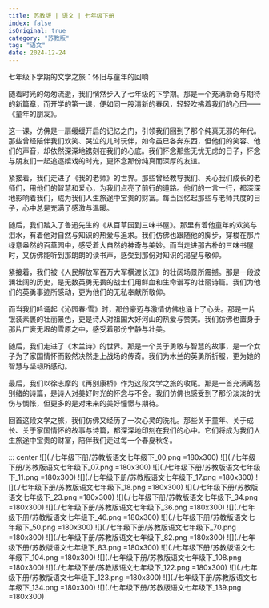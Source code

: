 ```yaml
---
title: 苏教版 | 语文 | 七年级下册
index: false
isOriginal: true
category: "苏教版"
tag: "语文"
date: 2024-12-24
---
```


七年级下学期的文学之旅：怀旧与童年的回响

随着时光的匆匆流逝，我们悄然步入了七年级的下学期。那是一个充满新奇与期待的新篇章，而开学的第一课，便如同一股清新的春风，轻轻吹拂着我们的心田——《童年的朋友》。

这一课，仿佛是一扇缓缓开启的记忆之门，引领我们回到了那个纯真无邪的年代。那些曾经陪伴我们欢笑、哭泣的儿时玩伴，如今虽已各奔东西，但他们的笑容、他们的声音，却依然深深地镌刻在我们的心底。我们怀念那些无忧无虑的日子，怀念与朋友们一起追逐嬉戏的时光，更怀念那份纯真而深厚的友谊。

紧接着，我们走进了《我的老师》的世界。那些曾经教导我们、关心我们成长的老师们，用他们的智慧和爱心，为我们点亮了前行的道路。他们的一言一行，都深深地影响着我们，成为我们人生旅途中宝贵的财富。每当回忆起那些与老师共度的日子，心中总是充满了感激与温暖。

随后，我们踏入了鲁迅先生的《从百草园到三味书屋》。那里有着他童年的欢笑与泪水，有着他对自然与知识的热爱与追求。我们仿佛也跟随他的脚步，穿梭在那片绿意盎然的百草园中，感受着大自然的神奇与美妙。而当走进那古朴的三味书屋时，又仿佛能听到那朗朗的读书声，感受到那份对知识的渴望与敬仰。

紧接着，我们被《人民解放军百万大军横渡长江》的壮阔场景所震撼。那是一段波澜壮阔的历史，是无数英勇无畏的战士们用鲜血和生命谱写的壮丽诗篇。我们为他们的英勇事迹所感动，更为他们的无私奉献所敬仰。

而当我们吟诵起《沁园春·雪》时，那份豪迈与激情仿佛也涌上了心头。那是一片银装素裹的壮丽景色，更是诗人对祖国大好河山的热爱与赞美。我们仿佛也置身于那片广袤无垠的雪原之中，感受着那份宁静与壮美。

随后，我们走进了《木兰诗》的世界。那是一个关于勇敢与智慧的故事，是一个女子为了家国情怀而毅然决然走上战场的传奇。我们为木兰的英勇所折服，更为她的智慧与坚韧所感动。

最后，我们以徐志摩的《再别康桥》作为这段文学之旅的收尾。那是一首充满离愁别绪的诗篇，是诗人对美好时光的怀念与不舍。我们仿佛也感受到了那份淡淡的忧伤与惆怅，但更多的是对未来的美好憧憬与期待。

回首这段文学之旅，我们仿佛又经历了一次心灵的洗礼。那些关于童年、关于成长、关于家国情怀的故事与诗篇，都深深地印刻在我们的心中。它们将成为我们人生旅途中宝贵的财富，陪伴我们走过每一个春夏秋冬。

::: center
![](./七年级下册/苏教版语文七年级下_00.png =180x300)
![](./七年级下册/苏教版语文七年级下_07.png =180x300)
![](./七年级下册/苏教版语文七年级下_11.png =180x300)
![](./七年级下册/苏教版语文七年级下_17.png =180x300)
![](./七年级下册/苏教版语文七年级下_18.png =180x300)
![](./七年级下册/苏教版语文七年级下_23.png =180x300)
![](./七年级下册/苏教版语文七年级下_34.png =180x300)
![](./七年级下册/苏教版语文七年级下_36.png =180x300)
![](./七年级下册/苏教版语文七年级下_46.png =180x300)
![](./七年级下册/苏教版语文七年级下_50.png =180x300)
![](./七年级下册/苏教版语文七年级下_70.png =180x300)
![](./七年级下册/苏教版语文七年级下_82.png =180x300)
![](./七年级下册/苏教版语文七年级下_83.png =180x300)
![](./七年级下册/苏教版语文七年级下_104.png =180x300)
![](./七年级下册/苏教版语文七年级下_108.png =180x300)
![](./七年级下册/苏教版语文七年级下_122.png =180x300)
![](./七年级下册/苏教版语文七年级下_123.png =180x300)
![](./七年级下册/苏教版语文七年级下_134.png =180x300)
![](./七年级下册/苏教版语文七年级下_139.png =180x300)
